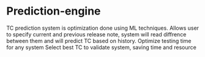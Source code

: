 # Prediction-engine
TC prediction system is optimization done using ML techniques.
Allows user to specify current and previous release note, system will read diffrence between them and will predict TC based on history.
Optimize testing time for any system
Select best TC to validate system, saving time and resource
